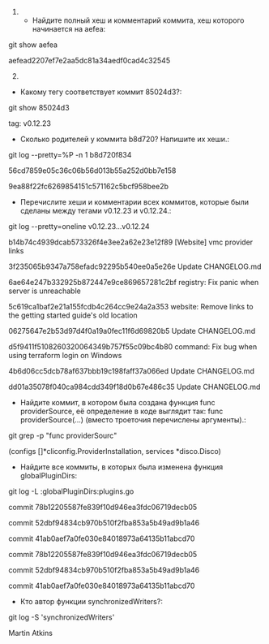 1. - Найдите полный хеш и комментарий коммита, хеш которого начинается на aefea:

git show aefea

aefead2207ef7e2aa5dc81a34aedf0cad4c32545

2.
 - Какому тегу соответствует коммит 85024d3?:

git show 85024d3

tag: v0.12.23

 - Сколько родителей у коммита b8d720? Напишите их хеши.:

git log --pretty=%P -n 1 b8d720f834

56cd7859e05c36c06b56d013b55a252d0bb7e158

9ea88f22fc6269854151c571162c5bcf958bee2b

 - Перечислите хеши и комментарии всех коммитов, которые были сделаны между тегами v0.12.23 и v0.12.24.:

git log --pretty=oneline v0.12.23...v0.12.24

b14b74c4939dcab573326f4e3ee2a62e23e12f89 [Website] vmc provider links

3f235065b9347a758efadc92295b540ee0a5e26e Update CHANGELOG.md

6ae64e247b332925b872447e9ce869657281c2bf registry: Fix panic when server is unreachable

5c619ca1baf2e21a155fcdb4c264cc9e24a2a353 website: Remove links to the getting started guide's old location

06275647e2b53d97d4f0a19a0fec11f6d69820b5 Update CHANGELOG.md

d5f9411f5108260320064349b757f55c09bc4b80 command: Fix bug when using terraform login on Windows

4b6d06cc5dcb78af637bbb19c198faff37a066ed Update CHANGELOG.md

dd01a35078f040ca984cdd349f18d0b67e486c35 Update CHANGELOG.md


 - Найдите коммит, в котором была создана функция func providerSource, её определение в коде выглядит так:
func providerSource(...) (вместо троеточия перечислены аргументы).:

git grep -p "func providerSourc"

(configs []*cliconfig.ProviderInstallation, services *disco.Disco)

 - Найдите все коммиты, в которых была изменена функция globalPluginDirs:

git log -L :globalPluginDirs:plugins.go

commit 78b12205587fe839f10d946ea3fdc06719decb05

commit 52dbf94834cb970b510f2fba853a5b49ad9b1a46

commit 41ab0aef7a0fe030e84018973a64135b11abcd70

commit 78b12205587fe839f10d946ea3fdc06719decb05

commit 52dbf94834cb970b510f2fba853a5b49ad9b1a46

commit 41ab0aef7a0fe030e84018973a64135b11abcd70

 - Кто автор функции synchronizedWriters?:

git log -S 'synchronizedWriters'

Martin Atkins
